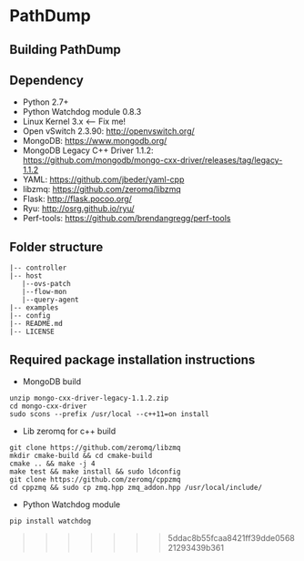 PathDump
========

## Building PathDump

## Dependency
* Python 2.7+
* Python Watchdog module 0.8.3
* Linux Kernel 3.x <-- Fix me!
* Open vSwitch 2.3.90: http://openvswitch.org/
* MongoDB: https://www.mongodb.org/
* MongoDB Legacy C++ Driver 1.1.2: https://github.com/mongodb/mongo-cxx-driver/releases/tag/legacy-1.1.2
* YAML: https://github.com/jbeder/yaml-cpp
* libzmq: https://github.com/zeromq/libzmq 
* Flask: http://flask.pocoo.org/
* Ryu: http://osrg.github.io/ryu/
* Perf-tools: https://github.com/brendangregg/perf-tools

## Folder structure
```
|-- controller
|-- host
   |--ovs-patch
   |--flow-mon
   |--query-agent
|-- examples
|-- config
|-- README.md
|-- LICENSE
```

## Required package installation instructions
* MongoDB build
```
unzip mongo-cxx-driver-legacy-1.1.2.zip 
cd mongo-cxx-driver
sudo scons --prefix /usr/local --c++11=on install
```
* Lib zeromq for c++ build
```
git clone https://github.com/zeromq/libzmq
mkdir cmake-build && cd cmake-build
cmake .. && make -j 4
make test && make install && sudo ldconfig
git clone https://github.com/zeromq/cppzmq
cd cppzmq && sudo cp zmq.hpp zmq_addon.hpp /usr/local/include/
```
* Python Watchdog module
```
pip install watchdog
```

>>>>>>> 5ddac8b55fcaa8421ff39dde056821293439b361
